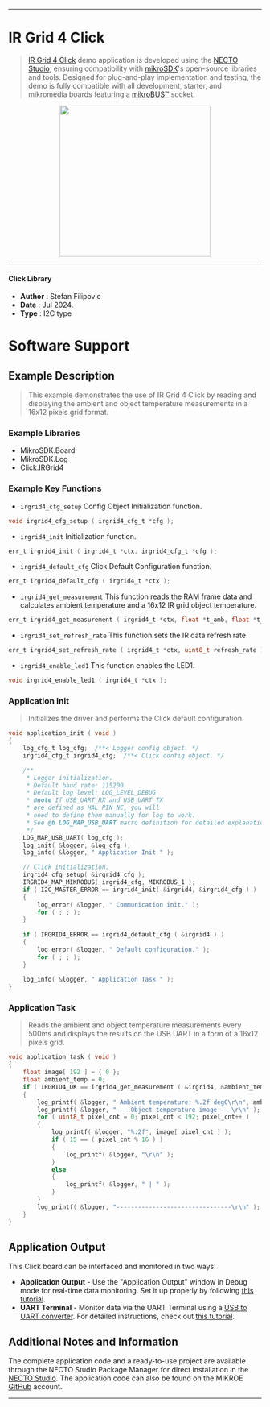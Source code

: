 
---
# IR Grid 4 Click

> [IR Grid 4 Click](https://www.mikroe.com/?pid_product=MIKROE-6306) demo application is developed using
the [NECTO Studio](https://www.mikroe.com/necto), ensuring compatibility with [mikroSDK](https://www.mikroe.com/mikrosdk)'s
open-source libraries and tools. Designed for plug-and-play implementation and testing, the demo is fully compatible with
all development, starter, and mikromedia boards featuring a [mikroBUS&trade;](https://www.mikroe.com/mikrobus) socket.

<p align="center">
  <img src="https://www.mikroe.com/?pid_product=MIKROE-6306&image=1" height=300px>
</p>

---

#### Click Library

- **Author**        : Stefan Filipovic
- **Date**          : Jul 2024.
- **Type**          : I2C type

# Software Support

## Example Description

> This example demonstrates the use of IR Grid 4 Click by reading and displaying
the ambient and object temperature measurements in a 16x12 pixels grid format.

### Example Libraries

- MikroSDK.Board
- MikroSDK.Log
- Click.IRGrid4

### Example Key Functions

- `irgrid4_cfg_setup` Config Object Initialization function.
```c
void irgrid4_cfg_setup ( irgrid4_cfg_t *cfg );
```

- `irgrid4_init` Initialization function.
```c
err_t irgrid4_init ( irgrid4_t *ctx, irgrid4_cfg_t *cfg );
```

- `irgrid4_default_cfg` Click Default Configuration function.
```c
err_t irgrid4_default_cfg ( irgrid4_t *ctx );
```

- `irgrid4_get_measurement` This function reads the RAM frame data and calculates ambient temperature and a 16x12 IR grid object temperature.
```c
err_t irgrid4_get_measurement ( irgrid4_t *ctx, float *t_amb, float *t_obj );
```

- `irgrid4_set_refresh_rate` This function sets the IR data refresh rate.
```c
err_t irgrid4_set_refresh_rate ( irgrid4_t *ctx, uint8_t refresh_rate );
```

- `irgrid4_enable_led1` This function enables the LED1.
```c
void irgrid4_enable_led1 ( irgrid4_t *ctx );
```

### Application Init

> Initializes the driver and performs the Click default configuration.

```c
void application_init ( void )
{
    log_cfg_t log_cfg;  /**< Logger config object. */
    irgrid4_cfg_t irgrid4_cfg;  /**< Click config object. */

    /** 
     * Logger initialization.
     * Default baud rate: 115200
     * Default log level: LOG_LEVEL_DEBUG
     * @note If USB_UART_RX and USB_UART_TX 
     * are defined as HAL_PIN_NC, you will 
     * need to define them manually for log to work. 
     * See @b LOG_MAP_USB_UART macro definition for detailed explanation.
     */
    LOG_MAP_USB_UART( log_cfg );
    log_init( &logger, &log_cfg );
    log_info( &logger, " Application Init " );

    // Click initialization.
    irgrid4_cfg_setup( &irgrid4_cfg );
    IRGRID4_MAP_MIKROBUS( irgrid4_cfg, MIKROBUS_1 );
    if ( I2C_MASTER_ERROR == irgrid4_init( &irgrid4, &irgrid4_cfg ) ) 
    {
        log_error( &logger, " Communication init." );
        for ( ; ; );
    }
    
    if ( IRGRID4_ERROR == irgrid4_default_cfg ( &irgrid4 ) )
    {
        log_error( &logger, " Default configuration." );
        for ( ; ; );
    }
    
    log_info( &logger, " Application Task " );
}
```

### Application Task

> Reads the ambient and object temperature measurements every 500ms and displays the results on the USB UART in a form of a 16x12 pixels grid.

```c
void application_task ( void )
{
    float image[ 192 ] = { 0 };
    float ambient_temp = 0;
    if ( IRGRID4_OK == irgrid4_get_measurement ( &irgrid4, &ambient_temp, image ) )
    {
        log_printf( &logger, " Ambient temperature: %.2f degC\r\n", ambient_temp );
        log_printf( &logger, "--- Object temperature image ---\r\n" );
        for ( uint8_t pixel_cnt = 0; pixel_cnt < 192; pixel_cnt++ ) 
        {
            log_printf( &logger, "%.2f", image[ pixel_cnt ] );
            if ( 15 == ( pixel_cnt % 16 ) ) 
            {
                log_printf( &logger, "\r\n" );
            }
            else 
            {
                log_printf( &logger, " | " );
            }
        }
        log_printf( &logger, "--------------------------------\r\n" );
    }
}
```

## Application Output

This Click board can be interfaced and monitored in two ways:
- **Application Output** - Use the "Application Output" window in Debug mode for real-time data monitoring.
Set it up properly by following [this tutorial](https://www.youtube.com/watch?v=ta5yyk1Woy4).
- **UART Terminal** - Monitor data via the UART Terminal using
a [USB to UART converter](https://www.mikroe.com/click/interface/usb?interface*=uart,uart). For detailed instructions,
check out [this tutorial](https://help.mikroe.com/necto/v2/Getting%20Started/Tools/UARTTerminalTool).

## Additional Notes and Information

The complete application code and a ready-to-use project are available through the NECTO Studio Package Manager for 
direct installation in the [NECTO Studio](https://www.mikroe.com/necto). The application code can also be found on
the MIKROE [GitHub](https://github.com/MikroElektronika/mikrosdk_click_v2) account.

---
